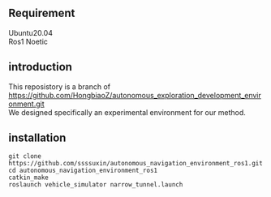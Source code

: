 ## Requirement
Ubuntu20.04  
Ros1 Noetic

## introduction  
This reposistory is a branch of https://github.com/HongbiaoZ/autonomous_exploration_development_environment.git  
We designed specifically an experimental environment for our method.

## installation
    git clone https://github.com/ssssuxin/autonomous_navigation_environment_ros1.git
    cd autonomous_navigation_environment_ros1
    catkin_make
    roslaunch vehicle_simulator narrow_tunnel.launch 
